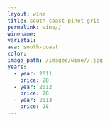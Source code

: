 ```yaml
---
layout: wine
title: south coast pinot gris
permalink: wine//
winename:
varietal:
ava: south-coast
color:
image_path: /images/wine//.jpg
years:
  - year: 2011
    price: 28
  - year: 2012
    price: 28
  - year: 2013
    price: 28
---
```

